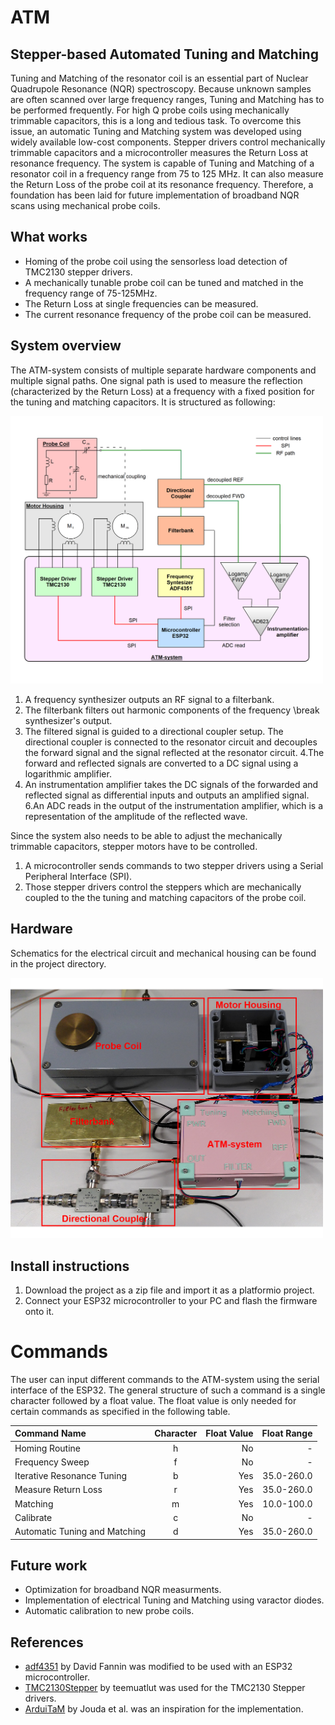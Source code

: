 # ATM
## Stepper-based Automated Tuning and Matching

Tuning and Matching of the resonator coil is an essential part of Nuclear Quadrupole Resonance (NQR) spectroscopy. Because unknown samples are often scanned over large frequency ranges, Tuning and Matching has to be performed frequently. For high Q probe coils using mechanically trimmable capacitors, this is a long and tedious task.
To overcome this issue, an automatic Tuning and Matching system was developed using widely available low-cost components. Stepper drivers control mechanically trimmable capacitors and a microcontroller measures the Return Loss at resonance frequency. The system is capable of Tuning and Matching of a resonator coil in a frequency range from 75 to 125 MHz. It can also measure the Return Loss of the probe coil at its resonance frequency. Therefore, a foundation has been laid for future implementation of broadband NQR scans using mechanical probe coils.

## What works
- Homing of the probe coil using the sensorless load detection of TMC2130 stepper drivers. 
- A mechanically tunable probe coil can be tuned and matched in the frequency range of 75-125MHz.
- The Return Loss at single frequencies can be measured. 
- The current resonance frequency of the probe coil can be measured. 

## System overview
The ATM-system consists of multiple separate hardware components and multiple signal paths. One signal path is used to measure the reflection (characterized by the Return Loss) at a frequency with a fixed position for the tuning and matching capacitors. It is structured as following:

<img src="docs/img/system_overview.png" alt="drawing" width="500"/>

1.  A frequency synthesizer outputs an RF signal to a filterbank. 
2. The filterbank filters out harmonic components of the frequency \break synthesizer's output.
3. The filtered signal is guided to a directional coupler setup. The directional coupler is connected to the resonator circuit and decouples the forward signal and the signal reflected at the resonator circuit. 
4.The forward and reflected signals are converted to a DC signal using a logarithmic amplifier. 
5. An instrumentation amplifier takes the DC signals of the forwarded and reflected signal as differential inputs and outputs an amplified signal.
6.An ADC reads in the output of the instrumentation amplifier, which is a representation of the amplitude of the reflected wave. 


Since the system also needs to be able to adjust the mechanically trimmable capacitors, stepper motors have to be controlled.

1. A microcontroller sends commands to two stepper drivers using a Serial Peripheral Interface (SPI).
2. Those stepper drivers control the steppers which are mechanically coupled to the the tuning and matching capacitors of the probe coil.  

## Hardware
Schematics for the electrical circuit and mechanical housing can be found in the project directory. 

<img src="docs/img/system_picture.png" alt="drawing" width="500"/>

## Install instructions
1. Download the project as a zip file and import it as a platformio project. 
2. Connect your ESP32 microcontroller to your PC and flash the firmware onto it. 

# Commands
The user can input different commands to the ATM-system using the serial interface of the ESP32. The general structure of such a command is a single character followed by a float value. The float value is only needed for certain commands as specified in the following table. 

| Command Name | Character | Float Value | Float Range|
| :---        |    :----:   |          ---: |          ---: |
| Homing Routine | h | No | - | 
| Frequency Sweep | f | No | - |
| Iterative Resonance Tuning  | b | Yes | 35.0-260.0 |
| Measure Return Loss | r | Yes | 35.0-260.0 |
| Matching | m | Yes | 10.0-100.0  |
| Calibrate | c | No | - | 
| Automatic Tuning and Matching| d | Yes | 35.0-260.0 |

## Future work
- Optimization for broadband NQR measurments.
- Implementation of electrical Tuning and Matching using varactor diodes.
- Automatic calibration to new probe coils. 

## References
- [adf4351](https://github.com/dfannin/adf4351) by David Fannin was modified to be used with an ESP32 microcontroller. 
- [TMC2130Stepper](https://github.com/teemuatlut/TMC2130Stepper) by teemuatlut was used for the TMC2130 Stepper drivers.
- [ArduiTaM](https://doi.org/10.5194/mr-1-105-2020) by Jouda et al. was an inspiration for the implementation. 

